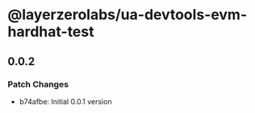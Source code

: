 # @layerzerolabs/ua-devtools-evm-hardhat-test

## 0.0.2

### Patch Changes

- b74afbe: Initial 0.0.1 version

